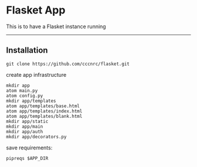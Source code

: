 # Flasket App

This is to have a Flasket instance running

---
## Installation

```
git clone https://github.com/cccnrc/flasket.git
```

create app infrastructure
```
mkdir app
atom main.py
atom config.py
mkdir app/templates
atom app/templates/base.html
atom app/templates/index.html
atom app/templates/blank.html
mkdir app/static
mkdir app/main
mkdir app/auth
mkdir app/decorators.py
```

save requirements:
```
pipreqs $APP_DIR
```
